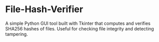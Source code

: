 # File-Hash-Verifier
A simple Python GUI tool built with Tkinter that computes and verifies SHA256 hashes of files. Useful for checking file integrity and detecting tampering.
